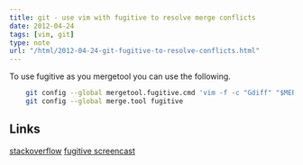 ```yaml
---
title: git - use vim with fugitive to resolve merge conflicts
date: 2012-04-24
tags: [vim, git]
type: note
url: "/html/2012-04-24-git-fugitive-to-resolve-conflicts.html"
---
```



To use fugitive as you mergetool you can use the following.

```bash
    git config --global mergetool.fugitive.cmd 'vim -f -c "Gdiff" "$MERGED"'
    git config --global merge.tool fugitive
```

<!-- more -->
Links
--------
[stackoverflow](http://stackoverflow.com/questions/7309707/my-git-mergetool-open-4not-3-windows-in-vimdiff)
[fugitive screencast](http://vimcasts.org/episodes/fugitive-vim-resolving-merge-conflicts-with-vimdiff/)
